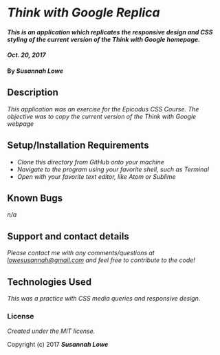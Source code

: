 # _Think with Google Replica_

#### _This is an application which replicates the responsive design and CSS styling of the current version of the Think with Google homepage._

#### _Oct. 20, 2017_

#### By _**Susannah Lowe**_

## Description

_This application was an exercise for the Epicodus CSS Course. The objective was to copy the current version of the Think with Google webpage_

##  Setup/Installation Requirements

* _Clone this directory from GitHub onto your machine_
* _Navigate to the program using your favorite shell, such as Terminal_
* _Open with your favorite text editor, like Atom or Sublime_


## Known Bugs

_n/a_

## Support and contact details

_Please contact me with any comments/questions at lowesusannah@gmail.com and feel free to contribute to the code!_

## Technologies Used

_This was a practice with CSS media queries and responsive design._

### License

*Created under the MIT license.*

Copyright (c) 2017 **_Susannah Lowe_**
